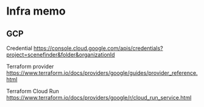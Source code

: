 # Infra memo

## GCP

Credential
https://console.cloud.google.com/apis/credentials?project=scenefinder&folder&organizationId

Terraform provider
https://www.terraform.io/docs/providers/google/guides/provider_reference.html

Terraform Cloud Run
https://www.terraform.io/docs/providers/google/r/cloud_run_service.html
